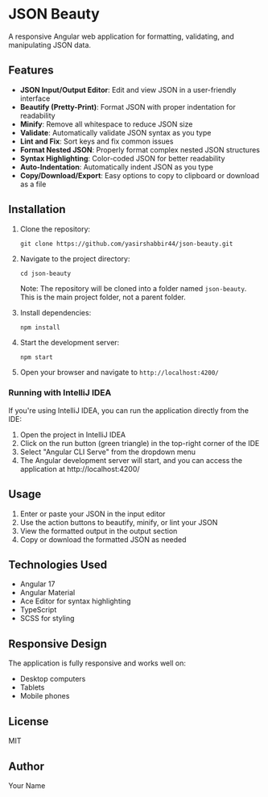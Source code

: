 # JSON Beauty

A responsive Angular web application for formatting, validating, and manipulating JSON data.

## Features

- **JSON Input/Output Editor**: Edit and view JSON in a user-friendly interface
- **Beautify (Pretty-Print)**: Format JSON with proper indentation for readability
- **Minify**: Remove all whitespace to reduce JSON size
- **Validate**: Automatically validate JSON syntax as you type
- **Lint and Fix**: Sort keys and fix common issues
- **Format Nested JSON**: Properly format complex nested JSON structures
- **Syntax Highlighting**: Color-coded JSON for better readability
- **Auto-Indentation**: Automatically indent JSON as you type
- **Copy/Download/Export**: Easy options to copy to clipboard or download as a file

## Installation

1. Clone the repository:
   ```
   git clone https://github.com/yasirshabbir44/json-beauty.git
   ```

2. Navigate to the project directory:
   ```
   cd json-beauty
   ```

   Note: The repository will be cloned into a folder named `json-beauty`. This is the main project folder, not a parent folder.

3. Install dependencies:
   ```
   npm install
   ```

4. Start the development server:
   ```
   npm start
   ```

5. Open your browser and navigate to `http://localhost:4200/`

### Running with IntelliJ IDEA

If you're using IntelliJ IDEA, you can run the application directly from the IDE:

1. Open the project in IntelliJ IDEA
2. Click on the run button (green triangle) in the top-right corner of the IDE
3. Select "Angular CLI Serve" from the dropdown menu
4. The Angular development server will start, and you can access the application at http://localhost:4200/

## Usage

1. Enter or paste your JSON in the input editor
2. Use the action buttons to beautify, minify, or lint your JSON
3. View the formatted output in the output section
4. Copy or download the formatted JSON as needed

## Technologies Used

- Angular 17
- Angular Material
- Ace Editor for syntax highlighting
- TypeScript
- SCSS for styling

## Responsive Design

The application is fully responsive and works well on:
- Desktop computers
- Tablets
- Mobile phones

## License

MIT

## Author

Your Name
